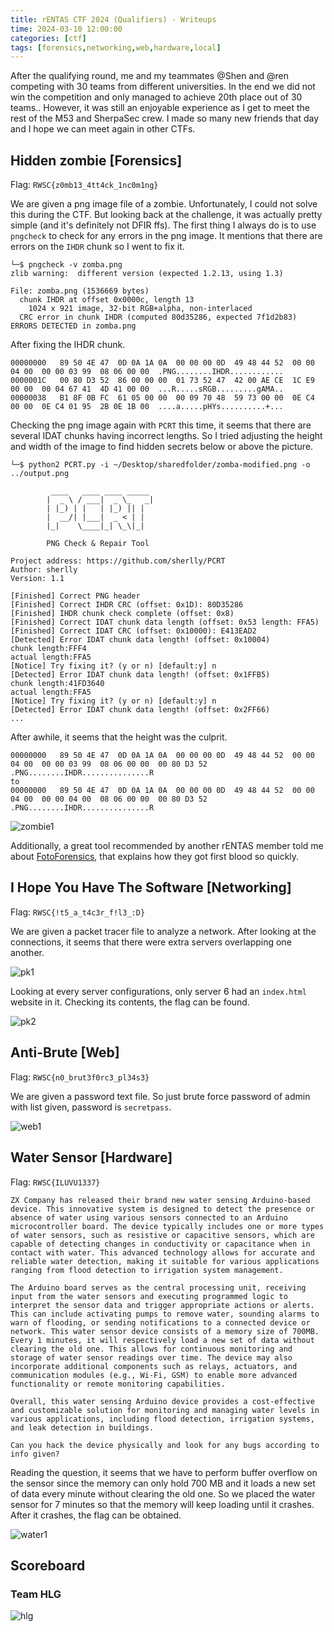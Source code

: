 ```yaml
---
title: rENTAS CTF 2024 (Qualifiers) - Writeups
time: 2024-03-10 12:00:00
categories: [ctf]
tags: [forensics,networking,web,hardware,local]
---
```


After the qualifying round, me and my teammates @Shen and @ren competing with 30 teams from different universities. In the end we did not win the competition and only managed to achieve 20th place out of 30 teams.. However, it was still an enjoyable experience as I get to meet the rest of the M53 and SherpaSec crew. I made so many new friends that day and I hope we can meet again in other CTFs.

## Hidden zombie [Forensics]
Flag: `RWSC{z0mb13_4tt4ck_1nc0m1ng}`

We are given a png image file of a zombie. Unfortunately, I could not solve this during the CTF. But looking back at the challenge, it was actually pretty simple (and it's definitely not DFIR ffs). The first thing I always do is to use `pngcheck` to check for any errors in the png image. It mentions that there are errors on the `IHDR` chunk so I went to fix it.

```
└─$ pngcheck -v zomba.png
zlib warning:  different version (expected 1.2.13, using 1.3)

File: zomba.png (1536669 bytes)
  chunk IHDR at offset 0x0000c, length 13
    1024 x 921 image, 32-bit RGB+alpha, non-interlaced
  CRC error in chunk IHDR (computed 80d35286, expected 7f1d2b83)
ERRORS DETECTED in zomba.png
```

After fixing the IHDR chunk.
```
00000000   89 50 4E 47  0D 0A 1A 0A  00 00 00 0D  49 48 44 52  00 00 04 00  00 00 03 99  08 06 00 00  .PNG........IHDR............
0000001C   00 80 D3 52  86 00 00 00  01 73 52 47  42 00 AE CE  1C E9 00 00  00 04 67 41  4D 41 00 00  ...R.....sRGB.........gAMA..
00000038   B1 8F 0B FC  61 05 00 00  00 09 70 48  59 73 00 00  0E C4 00 00  0E C4 01 95  2B 0E 1B 00  ....a.....pHYs..........+...
```

Checking the png image again with `PCRT` this time, it seems that there are several IDAT chunks having incorrect lengths. So I tried adjusting the height and width of the image to find hidden secrets below or above the picture.

```
└─$ python2 PCRT.py -i ~/Desktop/sharedfolder/zomba-modified.png -o ../output.png 

         ____   ____ ____ _____ 
        |  _ \ / ___|  _ \_   _|
        | |_) | |   | |_) || |  
        |  __/| |___|  _ < | |  
        |_|    \____|_| \_\|_|  

        PNG Check & Repair Tool 

Project address: https://github.com/sherlly/PCRT
Author: sherlly
Version: 1.1

[Finished] Correct PNG header
[Finished] Correct IHDR CRC (offset: 0x1D): 80D35286
[Finished] IHDR chunk check complete (offset: 0x8)
[Finished] Correct IDAT chunk data length (offset: 0x53 length: FFA5)
[Finished] Correct IDAT CRC (offset: 0x10000): E413EAD2
[Detected] Error IDAT chunk data length! (offset: 0x10004)
chunk length:FFF4
actual length:FFA5
[Notice] Try fixing it? (y or n) [default:y] n
[Detected] Error IDAT chunk data length! (offset: 0x1FFB5)
chunk length:41FD3640
actual length:FFA5
[Notice] Try fixing it? (y or n) [default:y] n
[Detected] Error IDAT chunk data length! (offset: 0x2FF66)
...
```

After awhile, it seems that the height was the culprit.
```
00000000   89 50 4E 47  0D 0A 1A 0A  00 00 00 0D  49 48 44 52  00 00 04 00  00 00 03 99  08 06 00 00  00 80 D3 52  .PNG........IHDR...............R
to
00000000   89 50 4E 47  0D 0A 1A 0A  00 00 00 0D  49 48 44 52  00 00 04 00  00 00 04 00  08 06 00 00  00 80 D3 52  .PNG........IHDR...............R
```

![zombie1](/assets/posts/rentasctf2024final/zombie1.png)

Additionally, a great tool recommended by another rENTAS member told me about [FotoForensics](https://fotoforensics.com/), that explains how they got first blood so quickly.

## I Hope You Have The Software [Networking]
Flag: `RWSC{!t5_a_t4c3r_f!l3_:D}`

We are given a packet tracer file to analyze a network. After looking at the connections, it seems that there were extra servers overlapping one another.

![pk1](/assets/posts/rentasctf2024final/pk1.png)

Looking at every server configurations, only server 6 had an `index.html` website in it. Checking its contents, the flag can be found.

![pk2](/assets/posts/rentasctf2024final/pk2.png)

## Anti-Brute [Web]
Flag: `RWSC{n0_brut3f0rc3_pl34s3}`

We are given a password text file. So just brute force password of admin with list given, password is `secretpass`.

![web1](/assets/posts/rentasctf2024final/web1.png)

## Water Sensor [Hardware]
Flag: `RWSC{ILUVU1337}`

```
ZX Company has released their brand new water sensing Arduino-based device. This innovative system is designed to detect the presence or absence of water using various sensors connected to an Arduino microcontroller board. The device typically includes one or more types of water sensors, such as resistive or capacitive sensors, which are capable of detecting changes in conductivity or capacitance when in contact with water. This advanced technology allows for accurate and reliable water detection, making it suitable for various applications ranging from flood detection to irrigation system management.

The Arduino board serves as the central processing unit, receiving input from the water sensors and executing programmed logic to interpret the sensor data and trigger appropriate actions or alerts. This can include activating pumps to remove water, sounding alarms to warn of flooding, or sending notifications to a connected device or network. This water sensor device consists of a memory size of 700MB. Every 1 minutes, it will respectively load a new set of data without clearing the old one. This allows for continuous monitoring and storage of water sensor readings over time. The device may also incorporate additional components such as relays, actuators, and communication modules (e.g., Wi-Fi, GSM) to enable more advanced functionality or remote monitoring capabilities.

Overall, this water sensing Arduino device provides a cost-effective and customizable solution for monitoring and managing water levels in various applications, including flood detection, irrigation systems, and leak detection in buildings.

Can you hack the device physically and look for any bugs according to info given?
```

Reading the question, it seems that we have to perform buffer overflow on the sensor since the memory can only hold 700 MB and it loads a new set of data every minute without clearing the old one. So we placed the water sensor for 7 minutes so that the memory will keep loading until it crashes. After it crashes, the flag can be obtained.

![water1](/assets/posts/rentasctf2024final/water1.png)

## Scoreboard
### Team HLG

![hlg](/assets/posts/rentasctf2024final/hlg.png)
